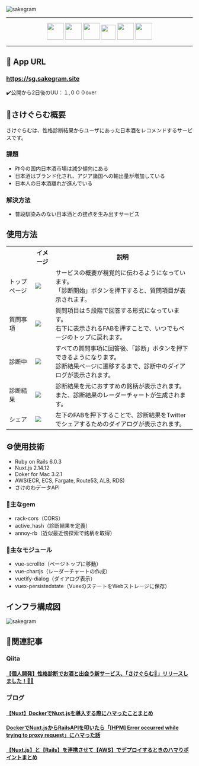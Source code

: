 ![sakegram](https://user-images.githubusercontent.com/67275879/111465358-5a380700-8765-11eb-9551-d1bcaa53a6b0.png)

<hr>
<p align="center">
  <a href="https://rubyonrails.org/"><img src="https://user-images.githubusercontent.com/67275879/111465621-ad11be80-8765-11eb-8bbe-78c29bedd912.png" height="45px;" /></a>
  <a href="https://www.ruby-lang.org/ja/"><img src="https://user-images.githubusercontent.com/67275879/111465579-a125fc80-8765-11eb-9622-f8ad5d3ca205.png" height="45px;" /></a>
  <a href="https://ja.nuxtjs.org/"><img src="https://user-images.githubusercontent.com/67275879/111466541-c5cea400-8766-11eb-9762-6f15a7be2b9a.png" height="45px;" /></a>
  <a href="https://www.docker.com/"><img src="https://user-images.githubusercontent.com/67275879/111466739-01696e00-8767-11eb-8932-4c1d6b89ca2f.png" height="40px;" /></a>
  <a href="https://aws.amazon.com/jp/"><img src="https://user-images.githubusercontent.com/67275879/111468131-9325ab00-8768-11eb-84eb-6b2b65734f0e.png" height="45px;" /></a>
  <a href="https://muro.sakenowa.com/sakenowa-data/"><img src="https://user-images.githubusercontent.com/67275879/111482073-e69ef580-8776-11eb-8dd3-232a8bd306bb.png" height="45px;" /></a>
</p>

<hr>

## 📲 App URL

### **https://sg.sakegram.site**  
✔️公開から2日後のUU：１,０００over

## 🍶さけぐらむ概要
さけぐらむは、性格診断結果からユーザにあった日本酒をレコメンドするサービスです。

### 課題
- 昨今の国内日本酒市場は減少傾向にある
- 日本酒はブランド化され、アジア諸国への輸出量が増加している
- 日本人の日本酒離れが進んでいる

### 解決方法
- 普段馴染みのない日本酒との接点を生み出すサービス


## 使用方法
<table>
  <tr>
    <th></th>
    <th>イメージ</th>
    <th>説明</th>
  </tr>
  <tr>
    <td>トップページ</td>    
    <td><img src="https://user-images.githubusercontent.com/67275879/111495708-fd4b4980-8782-11eb-86be-8811d0f72f67.png"></td>
    <td>サービスの概要が視覚的に伝わるようになっています。<br>「診断開始」ボタンを押下すると、質問項目が表示されます。</td>    
  </tr>
  <tr>
    <td>質問事項</td> 
    <td><img src="https://user-images.githubusercontent.com/67275879/111498025-f02f5a00-8784-11eb-8d6f-c711bce0cb53.png"></td>
    <td>質問項目は５段階で回答する形式になっています。<br>右下に表示されるFABを押すことで、いつでもページのトップに戻れます。</td>    
  </tr>
  <tr>
    <td>診断中</td> 
    <td><img src="https://user-images.githubusercontent.com/67275879/111499774-a2b3ec80-8786-11eb-98dc-7929b6a11811.png"></td>
    <td>すべての質問事項に回答後、「診断」ボタンを押下できるようになります。<br>診断結果ページに遷移するまで、診断中のダイアログが表示されます。</td>    
  </tr>
  <tr>
    <td>診断結果</td> 
    <td><img src="https://user-images.githubusercontent.com/67275879/111500853-c75c9400-8787-11eb-8367-52730cc9876b.png"></td>
    <td>診断結果を元におすすめの銘柄が表示されます。<br>また、診断結果のレーダーチャートが生成されます。</td>    
  </tr>
   <tr>
    <td>シェア</td> 
    <td><img src="https://user-images.githubusercontent.com/67275879/111503073-c3ca0c80-8789-11eb-9d83-211a4c0075e2.png"></td>
    <td>左下のFABを押下することで、診断結果をTwitterでシェアするためのダイアログが表示されます。</td>    
  </tr>
</table>


## :gear:使用技術
- Ruby on Rails 6.0.3
- Nuxt.js 2.14.12
- Doker for Mac 3.2.1
- AWS(ECR, ECS, Fargate, Route53, ALB, RDS) 
- さけのわデータAPI

### :gem:主なgem
- rack-cors（CORS）
- active_hash（診断結果を定義）
- annoy-rb（近似最近傍探索で銘柄を取得）

### :open_file_folder:主なモジュール
- vue-scrollto（ページトップに移動）
- vue-chartjs（レーダーチャートの作成）
- vuetify-dialog（ダイアログ表示）
- vuex-persistedstate（VuexのステートをWebストレージに保存）


## インフラ構成図
![sakegram](https://user-images.githubusercontent.com/67275879/111503647-43f07200-878a-11eb-84e1-7fcbf415c699.png)

## :green_book:関連記事
### Qiita
#### [【個人開発】性格診断でお酒と出会う新サービス、「さけぐらむ🍶」リリースしました！🎉🎉](https://qiita.com/watsumi_/items/cd77a0f2ec3630d550f8)
 
### ブログ
#### [【Nuxt】DockerでNuxt.jsを導入する際にハマったことまとめ](https://bon-voyage23.hatenablog.com/entry/2021/03/11/234039)
#### [DockerでNuxt.jsからRailsAPIを叩いたら「[HPM] Error occurred while trying to proxy request」にハマった話](https://bon-voyage23.hatenablog.com/entry/2021/03/13/230549)
#### [【Nuxt.js】と【Rails】を連携させて【AWS】でデプロイするときのハマりポイントまとめ](https://bon-voyage23.hatenablog.com/entry/2021/03/16/081025)
